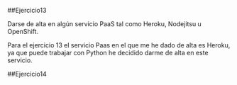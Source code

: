 ##Ejercicio13

Darse de alta en algún servicio PaaS tal como Heroku, Nodejitsu u OpenShift.

Para el ejercicio 13 el servicio Paas en el que me he dado de alta es Heroku, ya que puede trabajar con Python he decidido
darme de alta en este servicio.

##Ejercicio14

